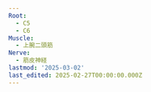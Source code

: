```yaml
---
Root:
  - C5
  - C6
Muscle:
  - 上腕二頭筋
Nerve:
  - 筋皮神経
lastmod: '2025-03-02'
last_edited: 2025-02-27T00:00:00.000Z
---
```



